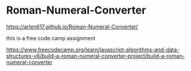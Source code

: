 # Roman-Numeral-Converter

https://arlen617.github.io/Roman-Numeral-Converter/

this is a free code camp assignment

https://www.freecodecamp.org/learn/javascript-algorithms-and-data-structures-v8/build-a-roman-numeral-converter-project/build-a-roman-numeral-converter
